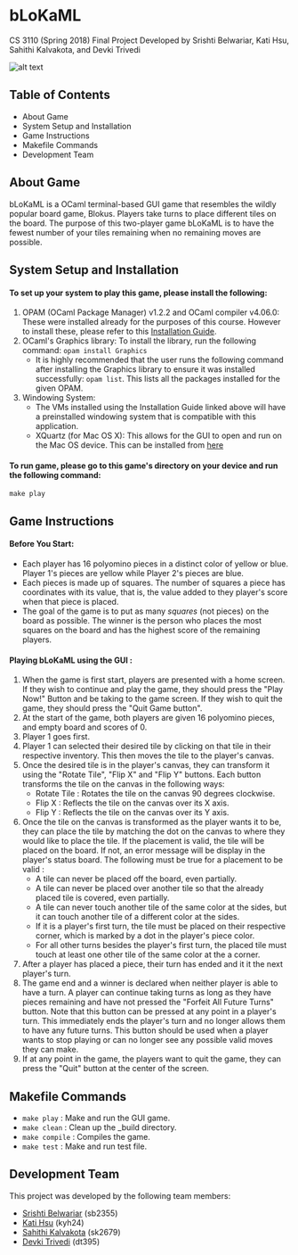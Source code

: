 # bLoKaML
CS 3110 (Spring 2018) Final Project
Developed by Srishti Belwariar, Kati Hsu, Sahithi Kalvakota, and Devki Trivedi

![alt text](https:~/Users/sahithi/Desktop/bloKamlScreen.png)

## Table of Contents
* About Game
* System Setup and Installation
* Game Instructions
* Makefile Commands
* Development Team

## About Game
bLoKaML is a OCaml terminal-based GUI game that resembles the wildly popular board game, Blokus.  Players take turns to place different tiles on the board.  The purpose of this two-player game bLoKaML is to have the fewest number of your tiles remaining when no remaining moves are possible.

## System Setup and Installation
#### To set up your system to play this game, please install the following:
1. OPAM (OCaml Package Manager) v1.2.2 and OCaml compiler v4.06.0: These were installed already for the purposes of this course.  However to install these, please refer to this [Installation Guide](http://www.cs.cornell.edu/courses/cs3110/2018sp/install.html).
2. OCaml's Graphics library: To install the library, run the following command: ```opam install Graphics```
	* It is highly recommended that the user runs the following command after installing the Graphics library to ensure it was installed successfully: ```opam list```.  This lists all the packages installed for the given OPAM.
3. Windowing System:  
	* The VMs installed using the Installation Guide linked above will have a preinstalled windowing system that is compatible with this application.
	* XQuartz (for Mac OS X): This allows for the GUI to open and run on the Mac OS device. This can be installed from [here](https://www.xquartz.org)

#### To run game, please go to this game's directory on your device and run the following command:
```make play```


## Game Instructions
#### Before You Start:
* Each player has 16 polyomino pieces in a distinct color of yellow or blue. Player 1's pieces are yellow while Player 2's
pieces are blue.
* Each pieces is made up of squares. The number of squares a piece has coordinates with its value, that is, the value added
to they player's score when that piece is placed.
* The goal of the game is to put as many *squares* (not pieces) on the board as possible. The winner is the person who places the most squares on the board and has the highest score of the remaining players.


#### Playing bLoKaML using the GUI :
1. When the game is first start, players are presented with a home screen. If they wish to continue and play the game, they should press the "Play Now!" Button and be taking to the game screen. If they wish to quit the game, they should press the "Quit Game button".
2. At the start of the game, both players are given 16 polyomino pieces, and empty board and scores of 0.
3. Player 1 goes first.
4. Player 1 can selected their desired tile by clicking on that tile in their respective inventory. This then moves the tile to the player's canvas.
5. Once the desired tile is in the player's canvas, they can transform it using the "Rotate Tile", "Flip X" and "Flip Y" buttons. Each button transforms the tile on the canvas in the following ways:
	* Rotate Tile : Rotates the tile on the canvas 90 degrees clockwise.
	* Flip X : Reflects the tile on the canvas over its X axis.
	* Flip Y : Reflects the tile on the canvas over its Y axis.
6. Once the tile on the canvas is transformed as the player wants it to be, they can place the tile by matching the dot on the canvas to where they would like to place the tile. If the placement is valid, the tile will be placed on the board. If not, an error message will be display in the player's status board. The following must be true for a placement to be valid :
	* A tile can never be placed off the board, even partially.
	* A tile can never be placed over another tile so that the already placed tile is covered, even partially.
	* A tile can never touch another tile of the same color at the sides, but it can touch another tile of a different color at the sides.
	* If it is a player's first turn, the tile must be placed on their respective corner, which is marked by a dot in the player's piece color.
	* For all other turns besides the player's first turn, the placed tile must touch at least one other tile of the same color at the a corner.
7. After a player has placed a piece, their turn has ended and it it the next player's turn.
8. The game end and a winner is declared when neither player is able to have a turn. A player can continue taking turns as long as they have pieces remaining and have not pressed the "Forfeit All Future Turns" button. Note that this button can be pressed at any point in a player's turn. This immediately ends the player's turn and no longer allows them to have any future turns. This button should be used when a player wants to stop playing or can no longer see any possible valid moves they can make.
9. If at any point in the game, the players want to quit the game, they can press the "Quit" button at the center of the screen.  


## Makefile Commands
* ```make play``` :  Make and run the GUI game.
* ```make clean``` : Clean up the _build directory.
* ```make compile``` : Compiles the game.
* ```make test``` : Make and run test file.



## Development Team
This project was developed by the following team members:
* [Srishti Belwariar](https://github.com/srishtibelwariar) (sb2355)
* [Kati Hsu](https://github.com/kyh24) (kyh24)
* [Sahithi Kalvakota](https://github.com/sahithi-kal) (sk2679)
* [Devki Trivedi](https://github.com/devki98) (dt395)
